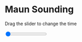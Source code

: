<h1>Maun Sounding</h1>
<p>Drag the slider to change the time</p>

<div class="slidecontainer">
<input oninput='setImage(this)' class="slider" type="range" min="0" max="7" value="0" step="1" />
<img id='img'/>
</div>

<script>
var img = document.getElementById('img');
var img_array = ['/assets/images/skwt/skd_maun_wrfout_d01_2020-06-20_12:00:00.png',
'/assets/images/skwt/skd_maun_wrfout_d01_2020-06-20_18:00:00.png',
'/assets/images/skwt/skd_maun_wrfout_d01_2020-06-21_00:00:00.png',
'/assets/images/skwt/skd_maun_wrfout_d01_2020-06-21_06:00:00.png',
'/assets/images/skwt/skd_maun_wrfout_d01_2020-06-21_12:00:00.png',
'/assets/images/skwt/skd_maun_wrfout_d01_2020-06-21_18:00:00.png',
'/assets/images/skwt/skd_maun_wrfout_d01_2020-06-22_00:00:00.png',];
function setImage(obj)
{
        var value = obj.value;
        img.src = img_array[value];

}
</script>
